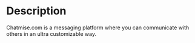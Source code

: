 <h1>Description</h1>
Chatmise.com is a messaging platform where you can communicate with others in an ultra customizable way.
